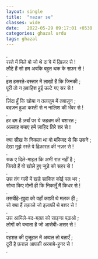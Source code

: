 ```yaml
---
layout: single
title:  "nazar se"
classes: wide
date:   2022-05-29 09:17:01 +0530
categories: ghazal urdu
tags: ghazal
---
```


.<br>
रस्ते में मिले वो जो थे दा'वे में ख़िज़र से !<br>
लौटे हैं सो हम अबकि बहुत थक के सफ़र से !<br>
.<br>
इस हसरते-दस्तार में लाखों हैं कि जिनकी ;<br>
पूरी तो न ख़्वाहिश हुई उल्टे गए सर से !<br>
.<br>
ज़िंदा हूँ  कि खोया न तलातुम में तवाज़ुन ;<br>
बदज़न हुआ कश्ती से न नालिश की भँवर से !<br>
.<br>
हर दम है ज़बाँ पर ये जहन्नम की बशारत ;<br>
अल्लाह बचाए हमें ज़ाहिद तिरे शर से !<br>
.<br>
क्या सीख के निकला था वो मस्जिद से कि उसने ;<br>
देखा मुझे रस्ते पे हिक़ारत की नज़र से !<br>
.<br>
रुक ए दिले-माइल कि अभी रात नहीं है ;<br>
फिरते हैं वो खोले हुए जूड़े को सहर से !<br>
.<br>
उस तंग गली में खड़े साकित कोई पल भर ;<br>
सोचा किए दोनों ही कि निकलूँ मैं किधर से !<br>
.<br>
तसबीहे-ख़ुदा को वहाँ काफ़ी थे मलक ही ;<br>
सो क्या हैं तक़ाज़े जो इज़ाफ़ी थे बशर से !<br>
.<br>
उस आमिले-बद-बख़्त को साइन्स पढ़ाओ  ;<br>
लोगों को बचाता है जो आसेबी-असर से ! <br>
.<br>
वहशत की वुजूहात में अव्वल तो बताएँ ;<br>
दूरी है फ़राज़ आपकी अरबाबे-हुनर से !<br>
.<br>
